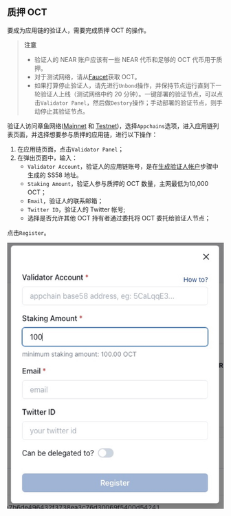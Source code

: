 ## 质押 OCT

要成为应用链的验证人，需要完成质押 OCT 的操作。

> **注意**
>
> * 验证人的 NEAR 账户应该有一些 NEAR 代币和足够的 OCT 代币用于质押。
> * 对于测试网络，请从[Faucet](https://faucet.testnet.oct.network/)获取 OCT。
> * 如果打算停止验证人，请先进行`Unbond`操作，并保持节点运行直到下一轮验证人上线（测试网络中约 20 分钟）。一键部署的验证节点，可以点击`Validator Panel`，然后做`Destory`操作；手动部署的验证节点，则手动停止其验证节点。

验证人访问章鱼网络([Mainnet](https://mainnet.oct.network) 和 [Testnet](https://testnet.oct.network))，选择`Appchains`选项，进入应用链列表页面，并选择想要参与质押的应用链，进行以下操作：

1. 在应用链页面，点击`Validator Panel`；
2. 在弹出页面中，输入：
    * `Validator Account`，验证人的应用链账号，是在[生成验证人帐户](./validator-generate-keys.md)步骤中生成的 SS58 地址。
    * `Staking Amount`，验证人参与质押的 OCT 数量，主网最低为10,000 OCT；
    * `Email`，验证人的联系邮箱；
    * `Twitter ID`，验证人的 Twitter 帐号;
    * 选择是否允许其他 OCT 持有者通过委托将 OCT 委托给验证人节点；
    
点击`Register`。

![stake](../../maintain/validator_stake.jpg)
